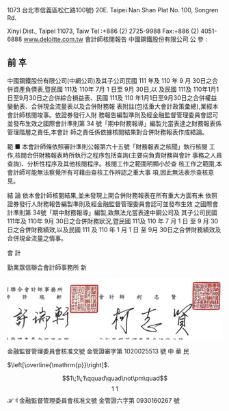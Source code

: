 1073 台北市信義區松仁路100號)
20E. Taipei Nan Shan Plat No. 100, Songren Rd.

Xinyi Dist., Taipei 11073, Taiw Tel :+886 (2) 2725-9988 Fax:+886 (2) 4051-6888 www.deloitte.com.tw 會計師核閱報告 中國鋼鐵股份有限公司 公 參 :

## 前 후

中國鋼鐵股份有限公司(中網公司)及其子公司民國 111 年及 110 年 9 月 30日之合併資產負債表,暨民國 111及 110年 7月 1 日至 9月 30日,以 及民國 111及 110年1月1日至9月30日之合併綜合損益表、民國 111及 110 年1月1日至9月30日之合併權益變動表、合併現金流量表以及合併財務報 表附註(包括重大會計政策彙總),業經本會計師核閱竣事。依證券發行人財 務報告編製準則及經金融監督管理委員會認可並發布生效之國際會計準則第 34 號「期中財務報導」編製允當表達之財務報表係管理階層之責任,本會計 師之責任係依據核閱結果對合併財務報表作成結論。

範 
■
本會計師條依照審計準則公報第六十五號「財務報表之核聞」執行核閱 工作,核閱合併財務報表時所執行之程序包括查詢(主要向負責財務與會計 事務之人員查詢)、分析性程序及其他核閱程序。核閱工作之範圍明顯小於查 核工作之範圍,本會計師可能無法察覺所有可藉由查核工作辨認之重大事 項,因此無法表示查核意見。

結 論 依本會計師核閱結果,並未發現上開合併財務報表在所有重大方面有未 依照證券發行人財務報告編製準則及經金融監督管理委員會認可並發布生效 之國際會計準則第 34號「期中財務報導」編製,致無法允當表達中鋼公司及 其子公司民國 111年及 110年 9月 30日之合併財務狀況,暨民國 111及 110 年 7 月 1 日 至 9 月 30 日之合併財務績效,以及民國 111 及 110 年 1 月 1 日 至 9月 30日之合併財務績效及合併現金流量之情事。

會 計

勤業眾信聯合會計師事務所 新

![0_image_0.png](0_image_0.png)

金融監督管理委員會核准文號 金管證審字第 1020025513 號 中 華 民

$\left[\overline{\mathrm{p}}\right]$. 

$$1\;1\;1\qquad\quad\not\pm\quad$$
$$1\ 1$$
$\mathcal{H}$
র্ব 金融監督管理委員會核准文號 金管證六字第 0930160267 號